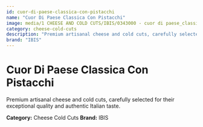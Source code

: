 ```yaml
---
id: cuor-di-paese-classica-con-pistacchi
name: "Cuor Di Paese Classica Con Pistacchi"
image: media/1 CHEESE AND COLD CUTS/IBIS/0343000 - cuor di paese_classica con pistacchi.jpg
category: cheese-cold-cuts
description: "Premium artisanal cheese and cold cuts, carefully selected for their exceptional quality and authentic Italian taste."
brand: "IBIS"
---
```


# Cuor Di Paese Classica Con Pistacchi

Premium artisanal cheese and cold cuts, carefully selected for their exceptional quality and authentic Italian taste.

**Category:** Cheese Cold Cuts
**Brand:** IBIS
